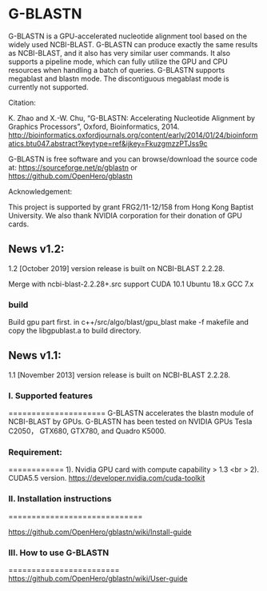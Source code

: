 #  G-BLASTN  

G-BLASTN is a GPU-accelerated nucleotide alignment tool based on the widely used NCBI-BLAST. 
G-BLASTN can produce exactly the same results as NCBI-BLAST, and it also has very similar user 
commands. It also supports a pipeline mode, which can fully utilize the GPU and CPU resources 
when handling a batch of queries. G-BLASTN supports megablast and blastn mode. The discontiguous
megablast mode is currently not supported.

Citation:

K. Zhao and X.-W. Chu, “G-BLASTN: Accelerating Nucleotide Alignment by Graphics Processors”, Oxford, Bioinformatics, 2014.
http://bioinformatics.oxfordjournals.org/content/early/2014/01/24/bioinformatics.btu047.abstract?keytype=ref&ijkey=FkuzgmzzPTJss9c 

G-BLASTN is free software and you can browse/download the source code at:
https://sourceforge.net/p/gblastn
or
https://github.com/OpenHero/gblastn


Acknowledgement:

This project is supported by grant FRG2/11-12/158 from Hong Kong Baptist University. We also thank NVIDIA corporation for their donation of GPU cards.

## News v1.2: 
1.2 [October 2019] version release is built on NCBI-BLAST 2.2.28.

Merge with ncbi-blast-2.2.28+.src support CUDA 10.1 Ubuntu 18.x GCC 7.x

### build
Build gpu part first.
in c++/src/algo/blast/gpu_blast
make -f makefile
and copy the libgpublast.a to build directory.




## News v1.1: 
 1.1 [November 2013] version release is built on NCBI-BLAST 2.2.28.

### I. Supported features
=====================
G-BLASTN accelerates the blastn module of NCBI-BLAST by GPUs. G-BLASTN has been tested on 
NVIDIA GPUs Tesla C2050， GTX680, GTX780, and Quadro K5000. 

### Requirement:
============
1). Nvidia GPU card with compute capability > 1.3 <br \>
2). CUDA5.5 version. https://developer.nvidia.com/cuda-toolkit

### II. Installation instructions
=============================

https://github.com/OpenHero/gblastn/wiki/Install-guide

### III. How to use G-BLASTN
========================
https://github.com/OpenHero/gblastn/wiki/User-guide
